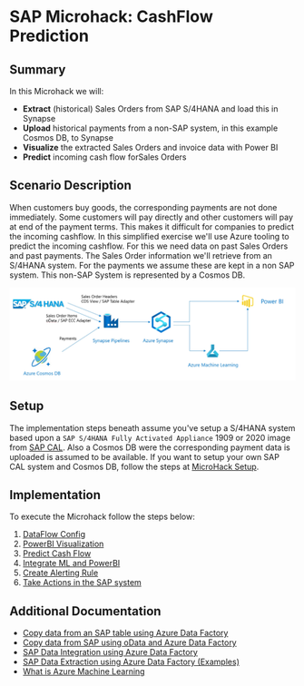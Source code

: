 # SAP Microhack: CashFlow Prediction

## Summary

In this Microhack we will:

* **Extract** (historical) Sales Orders from SAP S/4HANA and load this in Synapse
* **Upload** historical payments from a non-SAP system, in this example Cosmos DB, to Synapse
* **Visualize** the extracted Sales Orders and invoice data with Power BI
* **Predict** incoming cash flow forSales Orders

## Scenario Description

When customers buy goods, the corresponding payments are not done immediately. Some customers will pay directly and other customers will pay at end of the payment terms. This makes it difficult for companies to predict the incoming cashflow. In this simplified exercise we'll use Azure tooling to predict the incoming cashflow. For this we need data on past Sales Orders and past payments. The Sales Order information we'll retrieve from an S/4HANA system. For the payments we assume these are kept in a non SAP system. This non-SAP System is represented by a Cosmos DB.

![Scenario Overview](images/overview/ScenarioOverview.jpg)

## Setup

The implementation steps beneath assume you've setup a S/4HANA system based upon a `SAP S/4HANA Fully Activated Appliance` 1909 or 2020 image from [SAP CAL](http://cal.sap.com). Also a Cosmos DB were the corresponding payment data is uploaded is assumed to be available.
If you want to setup your own SAP CAL system and Cosmos DB, follow the steps at [MicroHack Setup](setup/SAPCALSetup.md).

## Implementation

To execute the Microhack follow the steps below:

1. [DataFlow Config](DataFlowConfig.md)
2. [PowerBI Visualization](PowerBiVisualisation.md)
3. [Predict Cash Flow](PredictIncomingCashflow.md)
4. [Integrate ML and PowerBI](IntegrateMLPowerBI.md)
5. [Create Alerting Rule](CreateAlertingRule.md)
6. [Take Actions in the SAP system](UpdateInformationInSap.md)

## Additional Documentation

* [Copy data from an SAP table using Azure Data Factory](https://docs.microsoft.com/azure/data-factory/connector-sap-table)
* [Copy data from SAP using oData and Azure Data Factory](https://docs.microsoft.com/azure/data-factory/connector-sap-ecc)
* [SAP Data Integration using Azure Data Factory](https://github.com/Azure/Azure-DataFactory/blob/main/whitepaper/SAP%20Data%20Integration%20using%20Azure%20Data%20Factory.pdf)
* [SAP Data Extraction using Azure Data Factory (Examples)](https://github.com/bdelangh/ADF_SAPDataExtraction)
* [What is Azure Machine Learning](https://docs.microsoft.com/azure/machine-learning/overview-what-is-azure-ml)

